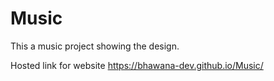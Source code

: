 # Music
This a music project showing the design.

Hosted link for website https://bhawana-dev.github.io/Music/
